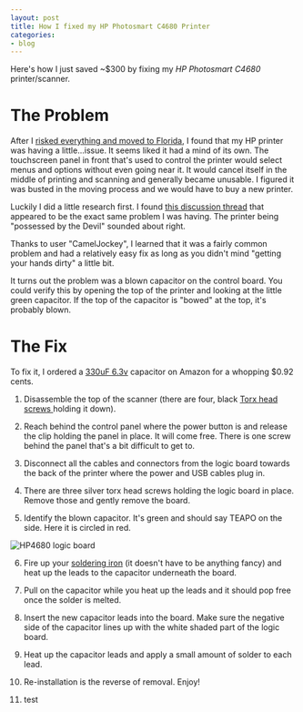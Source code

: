 ```yaml
---
layout: post
title: How I fixed my HP Photosmart C4680 Printer
categories:
- blog
---
```


Here's how I just saved ~$300 by fixing my *HP Photosmart C4680* printer/scanner.

# The Problem

After I [risked everything and moved to Florida](http://www.ericmitz.com/why-i-risked-everything-and-moved-to-florida/), I found that my HP printer was having a little...issue. It seems liked it had a mind of its own. The touchscreen panel in front that's used to control the printer would select menus and options without even going near it. It would cancel itself in the middle of printing and scanning and generally became unusable. I figured it was busted in the moving process and we would have to buy a new printer.

<!--more-->

Luckily I did a little research first. I found [this discussion thread](http://h30434.www3.hp.com/t5/Other-Printing-Questions/My-HP-Photosmart-C4680-has-been-possessed-by-the-devil/td-p/561635) that appeared to be the exact same problem I was having. The printer being "possessed by the Devil" sounded about right. 

Thanks to user "CamelJockey", I learned that it was a fairly common problem and had a relatively easy fix as long as you didn't mind "getting your hands dirty" a little bit. 

It turns out the problem was a blown capacitor on the control board. You could verify this by opening the top of the printer and looking at the little green capacitor. If the top of the capacitor is "bowed" at the top, it's probably blown.

# The Fix

To fix it, I ordered a [330uF 6.3v](http://www.amazon.com/gp/product/B0084PA3JQ/ref=as_li_ss_tl?ie=UTF8&camp=1789&creative=390957&creativeASIN=B0084PA3JQ&linkCode=as2&tag=wwwdigmyhonda-20) capacitor on Amazon for a whopping $0.92 cents. 

1. Disassemble the top of the scanner (there are four, black [Torx head screws ](http://www.amazon.com/gp/product/B000S8ZZG8/ref=as_li_ss_tl?ie=UTF8&camp=1789&creative=390957&creativeASIN=B000S8ZZG8&linkCode=as2&tag=wwwdigmyhonda-20) holding it down). 

2. Reach behind the control panel where the power button is and release the clip holding the panel in place. It will come free. There is one screw behind the panel that's a bit difficult to get to.

3. Disconnect all the cables and connectors from the logic board towards the back of the printer where the power and USB cables plug in.

4. There are three silver torx head screws holding the logic board in place. Remove those and gently remove the board.

5. Identify the blown capacitor. It's green and should say TEAPO on the side. Here it is circled in red.

![HP4680 logic board](http://i.imgur.com/Z4y1J.jpg)

6. Fire up your [soldering iron](http://www.amazon.com/gp/product/B0006NGZK0/ref=as_li_ss_tl?ie=UTF8&camp=1789&creative=390957&creativeASIN=B0006NGZK0&linkCode=as2&tag=wwwdigmyhonda-20) (it doesn't have to be anything fancy) and heat up the leads to the capacitor underneath the board. 

7. Pull on the capacitor while you heat up the leads and it should pop free once the solder is melted. 

8. Insert the new capacitor leads into the board. Make sure the negative side of the capacitor lines up with the white shaded part of the logic board.

9. Heat up the capacitor leads and apply a small amount of solder to each lead.

10. Re-installation is the reverse of removal. Enjoy!

11. test